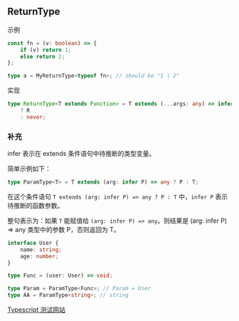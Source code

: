 ## ReturnType

示例

```ts
const fn = (v: boolean) => {
	if (v) return 1;
	else return 2;
};

type a = MyReturnType<typeof fn>; // should be "1 | 2"
```

实现

```ts
type ReturnType<T extends Function> = T extends (...args: any) => infer R
	? R
	: never;
```

### 补充

infer 表示在 extends 条件语句中待推断的类型变量。

简单示例如下：

```ts
type ParamType<T> = T extends (arg: infer P) => any ? P : T;
```

在这个条件语句 `T extends (arg: infer P) => any ? P : T` 中，`infer P` 表示待推断的函数参数。

整句表示为：如果 `T` 能赋值给 `(arg: infer P) => any`，则结果是 (arg: infer P) => any 类型中的参数 P，否则返回为 T。

```ts
interface User {
	name: string;
	age: number;
}

type Func = (user: User) => void;

type Param = ParamType<Func>; // Param = User
type AA = ParamType<string>; // string
```

[Typescript 测试网站](https://www.typescriptlang.org/play#code/PQKgUABBBMELQQOIFMAuEBKaCuAnAdhACoCeADspPHDbVQEYkQCC+qAFgPb5MBi2EABQABAIZsAZtgCUEAMQBbZABMAltgXzV+Cclzz62VQBtUcbWCpzrEAIrZkAZ1SrulqAEkFZY8iVsIDmQIQxMzbQgAAyxUPHxSCgAeIgA+SIgAc2R8PVUAYwgAd1UOTmx0bEdtDIgSgDp3CF5OfWQAD1FvX0bI3tRHKjzuZwgJQgBeIQA3AC4Qzk5fcVlxlIgAbyooVQlp6S2oCFwcAggARgPkY0dKQ8Pj2NPoKgBfRtRyYNEISYBZEhicQSyESHwonF2YzWwGAEEcXGwxmUIWCACIzhAAD4wVFUXqRRprABqqmQhQg3CQJQAEth6HN2KhUGRHDMYf08uw6gArRx1FoZYDPEDASygCAAfSl0pl0ogAE0yvoAMKcZTBal6YKynVSiAiyxg4L-QEEYHJNaTcQkMUgSW62XEJzoZWiG6Oe0OuUG1TeFroI0bCAAUQAjthRMYADQhtoUPLoF6jXCcTQAcmERrgnMjvnwWUcwHKJkcacNnwgeTdTh+EAA2lRg3HkAnEmGI8ZEs5cNUYyaTvFPolBCs1t3qilJ1HG83W+3I4kztAAMx9gED80jn5rJfLycpadQJvx1Bt8ML1VddoAeXo3JbqDXpsHSS3qwgl58N7vD-3h9jJ5nh2iQAAopgoqg3Ik9ALEs+AHhA-aPC+IJvmsYGppBIIwYsyDiPuB4zoB86dmhEBphICxpk+G5DmRZEUVRf5EQ+QELhi2LQDRyHmkaEKjPBU4sXO56dhxMDcUCQ58ZC+BnMxAC65YUB+qZfm0t73gmtabFAohzHWS4xoxnBpkpUD0KIuBzGm7BXMYplUGQxxTCOcz4Bo9B6GAbxgEM+AjGMtaCLM8y4cs24QFMEAAPznBAczPP5gVycFoU4XBMaFHM1qjlFsXxYltqel6EpNHgQT6AAyqgyAsiVXr6qKoBUGsVXsFZwQkEqcKLMWwwMkyLJssAHJcry-K4IK0DAOIjiFN5UDEqS5KOH1LgDRAjLMqy7KOJyPJ8gKQrAGtxj9QFrWIS0wTKh1xh5gWg07SNY2HZNGRgAaQA)
